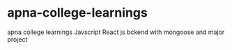 # apna-college-learnings
apna college learnings Javscript React js bckend with mongoose and major project
